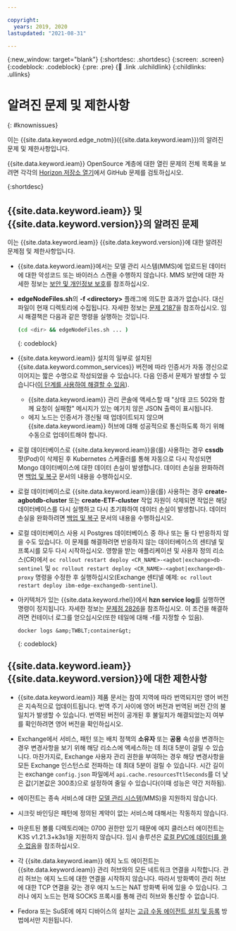 ```yaml
---

copyright:
  years: 2019, 2020
lastupdated: "2021-08-31"

---
```


{:new_window: target="blank"}
{:shortdesc: .shortdesc}
{:screen: .screen}
{:codeblock: .codeblock}
{:pre: .pre}
{:child: .link .ulchildlink}
{:childlinks: .ullinks}

# 알려진 문제 및 제한사항  
{: #knownissues}

이는 {{site.data.keyword.edge_notm}}({{site.data.keyword.ieam}})의 알려진 문제 및 제한사항입니다.

{{site.data.keyword.ieam}} OpenSource 계층에 대한 열린 문제의 전체 목록을 보려면 각각의 [Horizon 저장소 열기](https://github.com/open-horizon/)에서 GitHub 문제를 검토하십시오.

{:shortdesc}

## {{site.data.keyword.ieam}} 및 {{site.data.keyword.version}}의 알려진 문제

이는 {{site.data.keyword.ieam}} {{site.data.keyword.version}}에 대한 알려진 문제점 및 제한사항입니다.

* {{site.data.keyword.ieam}}에서는 모델 관리 시스템(MMS)에 업로드된 데이터에 대한 악성코드 또는 바이러스 스캔을 수행하지 않습니다. MMS 보안에 대한 자세한 정보는 [보안 및 개인정보 보호](../OH/docs/user_management/security_privacy.md#malware)를 참조하십시오.

* **edgeNodeFiles.sh**의 **-f &lt;directory&gt;** 플래그에 의도한 효과가 없습니다. 대신 파일이 현재 디렉토리에 수집됩니다. 자세한 정보는 [문제 2187](https://github.com/open-horizon/anax/issues/2187)을 참조하십시오. 임시 해결책은 다음과 같은 명령을 실행하는 것입니다.

   ```bash
   (cd <dir> && edgeNodeFiles.sh ... )
   ```
   {: codeblock}



* {{site.data.keyword.ieam}} 설치의 일부로 설치된 {{site.data.keyword.common_services}} 버전에 따라 인증서가 자동 갱신으로 이어지는 짧은 수명으로 작성되었을 수 있습니다. 다음 인증서 문제가 발생할 수 있습니다([이 단계를 사용하여 해결할 수 있음](cert_refresh.md)).
  * {{site.data.keyword.ieam}} 관리 콘솔에 액세스할 때 "상태 코드 502와 함께 요청이 실패함" 메시지가 있는 예기치 않은 JSON 출력이 표시됩니다.
  * 에지 노드는 인증서가 갱신될 때 업데이트되지 않으며 {{site.data.keyword.ieam}} 허브에 대해 성공적으로 통신하도록 하기 위해 수동으로 업데이트해야 합니다.

* 로컬 데이터베이스로 {{site.data.keyword.ieam}}을(를) 사용하는 경우 **cssdb** 팟(Pod)이 삭제된 후 Kubernetes 스케줄러를 통해 자동으로 다시 작성되면 Mongo 데이터베이스에 대한 데이터 손실이 발생합니다. 데이터 손실을 완화하려면 [백업 및 복구](../admin/backup_recovery.md) 문서의 내용을 수행하십시오.

* 로컬 데이터베이스로 {{site.data.keyword.ieam}}을(를) 사용하는 경우 **create-agbotdb-cluster** 또는 **create-ETF-cluster** 작업 자원이 삭제되면 작업은 해당 데이터베이스를 다시 실행하고 다시 초기화하여 데이터 손실이 발생합니다. 데이터 손실을 완화하려면 [백업 및 복구](../admin/backup_recovery.md) 문서의 내용을 수행하십시오.

* 로컬 데이터베이스 사용 시 Postgres 데이터베이스 중 하나 또는 둘 다 반응하지 않을 수도 있습니다. 이 문제를 해결하려면 반응하지 않는 데이터베이스의 센티넬 및 프록시를 모두 다시 시작하십시오. 영향을 받는 애플리케이션 및 사용자 정의 리소스(CR)에서 `oc rollout restart deploy <CR_NAME>-<agbot|exchange>db-sentinel` 및 `oc rollout restart deploy <CR_NAME>-<agbot|exchange>db-proxy` 명령을 수정한 후 실행하십시오(Exchange 센티넬 예제: `oc rollout restart deploy ibm-edge-exchangedb-sentinel`).

* 아키텍처가 있는 {{site.data.keyword.rhel}}에서 **hzn service log**를 실행하면 명령이 정지됩니다. 자세한 정보는 [문제점 2826](https://github.com/open-horizon/anax/issues/2826)을 참조하십시오. 이 조건을 해결하려면 컨테이너 로그를 얻으십시오(또한 테일에 대해 -f를 지정할 수 있음).

   ```
   docker logs &amp;TWBLT;container&gt;
   ```
   {: codeblock}


## {{site.data.keyword.ieam}} {{site.data.keyword.version}}에 대한 제한사항

* {{site.data.keyword.ieam}} 제품 문서는 참여 지역에 따라 번역되지만 영어 버전은 지속적으로 업데이트됩니다. 번역 주기 사이에 영어 버전과 번역된 버전 간의 불일치가 발생할 수 있습니다. 번역된 버전이 공개된 후 불일치가 해결되었는지 여부를 확인하려면 영어 버전을 확인하십시오.

* Exchange에서 서비스, 패턴 또는 배치 정책의 **소유자** 또는 **공용** 속성을 변경하는 경우 변경사항을 보기 위해 해당 리소스에 액세스하는 데 최대 5분이 걸릴 수 있습니다. 마찬가지로, Exchange 사용자 관리 권한을 부여하는 경우 해당 변경사항을 모든 Exchange 인스턴스로 전파하는 데 최대 5분이 걸릴 수 있습니다. 시간 길이는 exchange `config.json` 파일에서 `api.cache.resourcesTtlSeconds`를 더 낮은 값(기본값은 300초)으로 설정하여 줄일 수 있습니다(이때 성능은 약간 저하됨).

* 에이전트는 종속 서비스에 대한 [모델 관리 시스템](../developing/model_management_system.md)(MMS)을 지원하지 않습니다.

* 시크릿 바인딩은 패턴에 정의된 계약이 없는 서비스에 대해서는 작동하지 않습니다.
 
* 마운트된 볼륨 디렉토리에는 0700 권한만 있기 때문에 에지 클러스터 에이전트는 K3S v1.21.3+k3s1을 지원하지 않습니다. 임시 솔루션은 [로컬 PVC에 데이터를 쓸 수 없음](https://github.com/k3s-io/k3s/issues/3704)을 참조하십시오.
 
* 각 {{site.data.keyword.ieam}} 에지 노드 에이전트는 {{site.data.keyword.ieam}} 관리 허브와의 모든 네트워크 연결을 시작합니다. 관리 허브는 에지 노드에 대한 연결을 시작하지 않습니다. 따라서 방화벽이 관리 허브에 대한 TCP 연결을 갖는 경우 에지 노드는 NAT 방화벽 뒤에 있을 수 있습니다. 그러나 에지 노드는 현재 SOCKS 프록시를 통해 관리 허브와 통신할 수 없습니다.
  
* Fedora 또는 SuSE에 에지 디바이스의 설치는 [고급 수동 에이전트 설치 및 등록](../installing/advanced_man_install.md) 방법에서만 지원됩니다.
